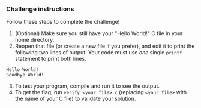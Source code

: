 ### Challenge instructions
Follow these steps to complete the challenge!

1. (Optional) Make sure you still have your "Hello World!" C file in your home directory.
2. Reopen that file (or create a new file if you prefer), and edit it to print the following two lines of output. Your code must use _one_ single `printf` statement to print both lines.
```
Hello World!
Goodbye World!
```
3. To test your program, compile and run it to see the output.
4. To get the flag, run `verify <your_file>.c` (replacing `<your_file>` with the name of your C file) to validate your solution.
